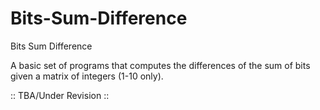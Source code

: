 # Bits-Sum-Difference
Bits Sum Difference


A basic set of programs that computes the differences of the sum of bits given a matrix of integers (1-10 only).

 :: TBA/Under Revision ::
